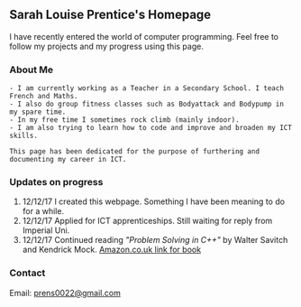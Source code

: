 ## Sarah Louise Prentice's Homepage

I have recently entered the world of computer programming. Feel free to follow my projects and my progress using this page.

### About Me
```
- I am currently working as a Teacher in a Secondary School. I teach French and Maths. 
- I also do group fitness classes such as Bodyattack and Bodypump in my spare time. 
- In my free time I sometimes rock climb (mainly indoor). 
- I am also trying to learn how to code and improve and broaden my ICT skills. 

This page has been dedicated for the purpose of furthering and documenting my career in ICT.
```

### Updates on progress

1. 12/12/17 I created this webpage. Something I have been meaning to do for a while.
2. 12/12/17 Applied for ICT apprenticeships. Still waiting for reply from Imperial Uni.
3. 12/12/17 Continued reading _"Problem Solving in C++"_ by Walter Savitch and Kendrick Mock.
[Amazon.co.uk link for book](https://www.amazon.co.uk/Problem-Solving-Global-Walter-Savitch/dp/1292018240/ref=sr_1_1?ie=UTF8&qid=1513089797&sr=8-1&keywords=problem+solving++c%2B%2B)


### Contact

Email: prens0022@gmail.com
